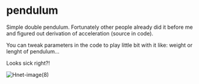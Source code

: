 # pendulum

Simple double pendulum. Fortunately other people already did it before me and figured out derivation of acceleration (source in code).

You can tweak parameters in the code to play little bit with it like: weight or lenght of pendulum...

Looks sick right?!

![Hnet-image(8)](https://user-images.githubusercontent.com/57571014/122123148-f5f11600-ce2d-11eb-9956-08b6f011abb5.gif)